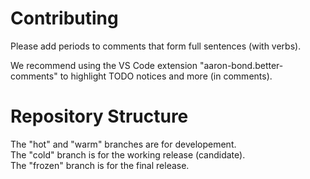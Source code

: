 # Contributing

Please add periods to comments that form full sentences (with verbs).

We recommend using the VS Code extension "aaron-bond.better-comments"
to highlight TODO notices and more (in comments).

# Repository Structure

The "hot" and "warm" branches are for developement.  
The "cold" branch is for the working release (candidate).  
The "frozen" branch is for the final release.  
